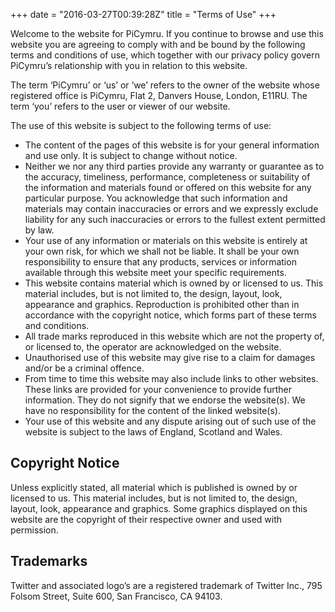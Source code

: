 +++
date = "2016-03-27T00:39:28Z"
title = "Terms of Use"
+++

Welcome to the website for PiCymru. If you continue to browse and use this website you are agreeing to comply with and be bound by the following terms and conditions of use, which together with our privacy policy govern PiCymru’s relationship with you in relation to this website.

The term ‘PiCymru’ or ‘us’ or ‘we’ refers to the owner of the website whose registered office is PiCymru, Flat 2, Danvers House, London, E11RU. The term ‘you’ refers to the user or viewer of our website.

The use of this website is subject to the following terms of use:

* The content of the pages of this website is for your general information and use only. It is subject to change without notice.  
* Neither we nor any third parties provide any warranty or guarantee as to the accuracy, timeliness, performance, completeness or suitability of the information and materials found or offered on this website for any particular purpose. You acknowledge that such information and materials may contain inaccuracies or errors and we expressly exclude liability for any such inaccuracies or errors to the fullest extent permitted by law.
* Your use of any information or materials on this website is entirely at your own risk, for which we shall not be liable. It shall be your own responsibility to ensure that any products, services or information available through this website meet your specific requirements.
* This website contains material which is owned by or licensed to us. This material includes, but is not limited to, the design, layout, look, appearance and graphics. Reproduction is prohibited other than in accordance with the copyright notice, which forms part of these terms and conditions.
* All trade marks reproduced in this website which are not the property of, or licensed to, the operator are acknowledged on the website.
* Unauthorised use of this website may give rise to a claim for damages and/or be a criminal offence.
* From time to time this website may also include links to other websites. These links are provided for your convenience to provide further information. They do not signify that we endorse the website(s). We have no responsibility for the content of the linked website(s).
* Your use of this website and any dispute arising out of such use of the website is subject to the laws of England, Scotland and Wales.

## Copyright Notice

Unless explicitly stated, all material which is published is owned by or licensed to us. This material includes, but is not limited to, the design, layout, look, appearance and graphics. Some graphics displayed on this website are the copyright of their respective owner and used with permission.

## Trademarks

Twitter and associated logo’s are a registered trademark of Twitter Inc., 795 Folsom Street, Suite 600, San Francisco, CA 94103.